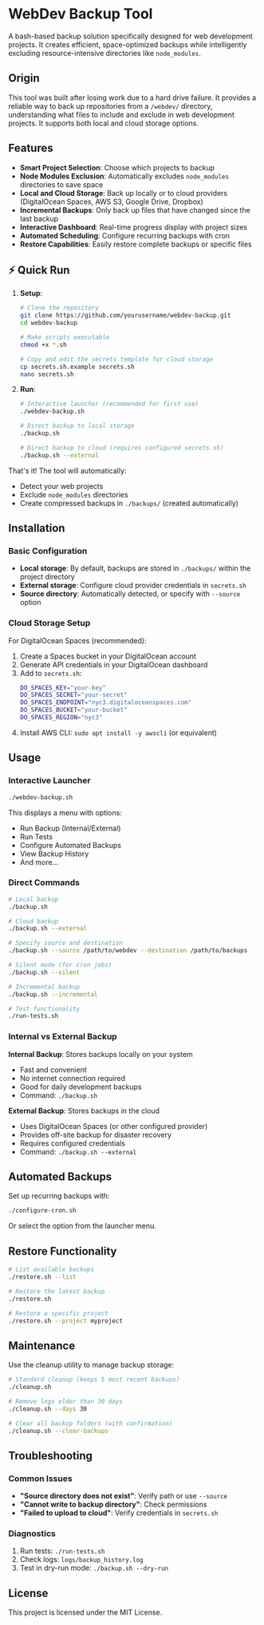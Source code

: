 # WebDev Backup Tool

A bash-based backup solution specifically designed for web development projects. It creates efficient, space-optimized backups while intelligently excluding resource-intensive directories like `node_modules`.

## Origin

This tool was built after losing work due to a hard drive failure. It provides a reliable way to back up repositories from a `/webdev/` directory, understanding what files to include and exclude in web development projects. It supports both local and cloud storage options.

## Features

- **Smart Project Selection**: Choose which projects to backup
- **Node Modules Exclusion**: Automatically excludes `node_modules` directories to save space
- **Local and Cloud Storage**: Back up locally or to cloud providers (DigitalOcean Spaces, AWS S3, Google Drive, Dropbox)
- **Incremental Backups**: Only back up files that have changed since the last backup
- **Interactive Dashboard**: Real-time progress display with project sizes
- **Automated Scheduling**: Configure recurring backups with cron
- **Restore Capabilities**: Easily restore complete backups or specific files

## ⚡️ Quick Run

1. **Setup**:

   ```bash
   # Clone the repository
   git clone https://github.com/yourusername/webdev-backup.git
   cd webdev-backup

   # Make scripts executable
   chmod +x *.sh

   # Copy and edit the secrets template for cloud storage
   cp secrets.sh.example secrets.sh
   nano secrets.sh
   ```

2. **Run**:

   ```bash
   # Interactive launcher (recommended for first use)
   ./webdev-backup.sh

   # Direct backup to local storage
   ./backup.sh

   # Direct backup to cloud (requires configured secrets.sh)
   ./backup.sh --external
   ```

That's it! The tool will automatically:

- Detect your web projects
- Exclude `node_modules` directories
- Create compressed backups in `./backups/` (created automatically)

## Installation

### Basic Configuration

- **Local storage**: By default, backups are stored in `./backups/` within the project directory
- **External storage**: Configure cloud provider credentials in `secrets.sh`
- **Source directory**: Automatically detected, or specify with `--source` option

### Cloud Storage Setup

For DigitalOcean Spaces (recommended):

1. Create a Spaces bucket in your DigitalOcean account
2. Generate API credentials in your DigitalOcean dashboard
3. Add to `secrets.sh`:
   ```bash
   DO_SPACES_KEY="your-key"
   DO_SPACES_SECRET="your-secret"
   DO_SPACES_ENDPOINT="nyc3.digitaloceanspaces.com"
   DO_SPACES_BUCKET="your-bucket"
   DO_SPACES_REGION="nyc3"
   ```
4. Install AWS CLI: `sudo apt install -y awscli` (or equivalent)

## Usage

### Interactive Launcher

```bash
./webdev-backup.sh
```

This displays a menu with options:

- Run Backup (Internal/External)
- Run Tests
- Configure Automated Backups
- View Backup History
- And more...

### Direct Commands

```bash
# Local backup
./backup.sh

# Cloud backup
./backup.sh --external

# Specify source and destination
./backup.sh --source /path/to/webdev --destination /path/to/backups

# Silent mode (for cron jobs)
./backup.sh --silent

# Incremental backup
./backup.sh --incremental

# Test functionality
./run-tests.sh
```

### Internal vs External Backup

**Internal Backup**: Stores backups locally on your system

- Fast and convenient
- No internet connection required
- Good for daily development backups
- Command: `./backup.sh`

**External Backup**: Stores backups in the cloud

- Uses DigitalOcean Spaces (or other configured provider)
- Provides off-site backup for disaster recovery
- Requires configured credentials
- Command: `./backup.sh --external`

## Automated Backups

Set up recurring backups with:

```bash
./configure-cron.sh
```

Or select the option from the launcher menu.

## Restore Functionality

```bash
# List available backups
./restore.sh --list

# Restore the latest backup
./restore.sh

# Restore a specific project
./restore.sh --project myproject
```

## Maintenance

Use the cleanup utility to manage backup storage:

```bash
# Standard cleanup (keeps 5 most recent backups)
./cleanup.sh

# Remove logs older than 30 days
./cleanup.sh --days 30

# Clear all backup folders (with confirmation)
./cleanup.sh --clear-backups
```

## Troubleshooting

### Common Issues

- **"Source directory does not exist"**: Verify path or use `--source`
- **"Cannot write to backup directory"**: Check permissions
- **"Failed to upload to cloud"**: Verify credentials in `secrets.sh`

### Diagnostics

1. Run tests: `./run-tests.sh`
2. Check logs: `logs/backup_history.log`
3. Test in dry-run mode: `./backup.sh --dry-run`

## License

This project is licensed under the MIT License.
